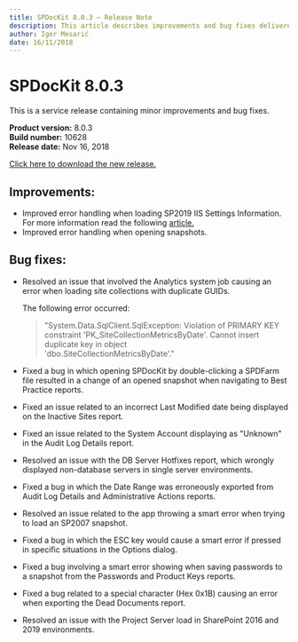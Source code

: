 ```yaml
---
title: SPDocKit 8.0.3 — Release Note
description: This article describes improvements and bug fixes delivered in SPDocKit 8.0.3
author: Igor Mesarić
date: 16/11/2018
---
```


# SPDocKit 8.0.3

This is a service release containing minor improvements and bug fixes.

**Product version:** 8.0.3  
**Build number:** 10628  
**Release date:** Nov 16, 2018

[Click here to download the new release.](https://www.syskit.com/products/spdockit/download/)

## Improvements:

* Improved error handling when loading SP2019 IIS Settings Information. For more information read the following [article.](../troubleshooting/server-load-and-user-permissions/error-while-loading-iis-settings.md)
* Improved error handling when opening snapshots.

## Bug fixes:

* Resolved an issue that involved the Analytics system job causing an error when loading site collections with duplicate GUIDs.

  The following error occurred:

  > "System.Data.SqlClient.SqlException: Violation of PRIMARY KEY constraint 'PK\_SiteCollectionMetricsByDate'. Cannot insert duplicate key in object  
  > 'dbo.SiteCollectionMetricsByDate'."

* Fixed a bug in which opening SPDocKit by double-clicking a SPDFarm file resulted in a change of an opened snapshot when navigating to Best Practice reports.
* Fixed an issue related to an incorrect Last Modified date being displayed on the Inactive Sites report.
* Fixed an issue related to the System Account displaying as "Unknown" in the Audit Log Details report. 
* Resolved an issue with the DB Server Hotfixes report, which wrongly displayed non-database servers in single server environments. 
* Fixed a bug in which the Date Range was erroneously exported from Audit Log Details and Administrative Actions reports.
* Resolved an issue related to the app throwing a smart error when trying to load an SP2007 snapshot.
* Fixed a bug in which the ESC key would cause a smart error if pressed in specific situations in the Options dialog. 
* Fixed a bug involving a smart error showing when saving passwords to a snapshot from the Passwords and Product Keys reports.
* Fixed a bug related to a special character \(Hex 0x1B\) causing an error when exporting the Dead Documents report. 
* Resolved an issue with the Project Server load in SharePoint 2016 and 2019 environments.

